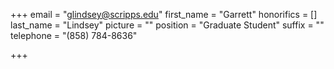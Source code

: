 +++
email = "glindsey@scripps.edu"
first_name = "Garrett"
honorifics = []
last_name = "Lindsey"
picture = ""
position = "Graduate Student"
suffix = ""
telephone = "(858) 784-8636"

+++
